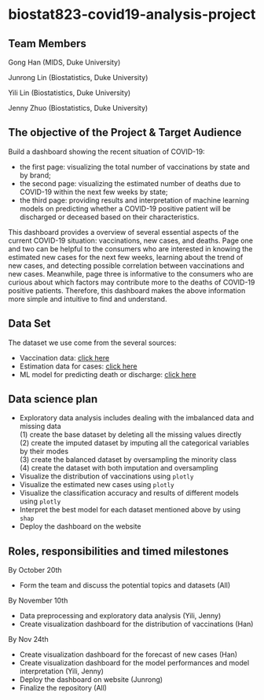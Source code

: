 # biostat823-covid19-analysis-project

## Team Members
Gong Han (MIDS, Duke University)

Junrong Lin (Biostatistics, Duke University)

Yili Lin (Biostatistics, Duke University)

Jenny Zhuo (Biostatistics, Duke University)

## The objective of the Project & Target Audience
Build a dashboard showing the recent situation of COVID-19:
   - the first page: visualizing the total number of vaccinations by state and by brand; 
   - the second page: visualizing the estimated number of deaths due to COVID-19 within the next few weeks by state; 
   - the third page: providing results and interpretation of machine learning models on predicting whether a COVID-19 positive patient will be discharged or deceased based on their characteristics.

This dashboard provides a overview of several essential aspects of the current COVID-19 situation: vaccinations, new cases, and deaths. Page one and two can be helpful to the consumers who are interested in knowing the estimated new cases for the next few weeks, learning about the trend of new cases, and detecting possible correlation between vaccinations and new cases. Meanwhile, page three is informative to the consumers who are curious about which factors may contribute more to the deaths of COVID-19 positive patients. Therefore, this dashboard makes the above information more simple and intuitive to find and understand.

## Data Set
The dataset we use come from the several sources:
   - Vaccination data: [click here](https://data.cdc.gov/Vaccinations/COVID-19-Vaccinations-in-the-United-States-Jurisdi/unsk-b7fc)
   - Estimation data for cases: [click here](https://www.cdc.gov/coronavirus/2019-ncov/science/forecasting/forecasting-us.html)
   - ML model for predicting death or discharge: [click here](https://wiki.cancerimagingarchive.net/pages/viewpage.action?pageId=89096912#89096912bcab02c187174a288dbcbf95d26179e8)

## Data science plan
   - Exploratory data analysis includes dealing with the imbalanced data and missing data     
     (1) create the base dataset by deleting all the missing values directly      
     (2) create the imputed dataset by imputing all the categorical variables by their modes      
     (3) create the balanced dataset by oversampling the minority class     
     (4) create the dataset with both imputation and oversampling      
   - Visualize the distribution of vaccinations using `plotly`        
   - Visualize the estimated new cases using `plotly`      
   - Visualize the classification accuracy and results of different models using `plotly`      
   - Interpret the best model for each dataset mentioned above by using `shap`      
   - Deploy the dashboard on the website         
 
 ## Roles, responsibilities and timed milestones
 By October 20th
   - Form the team and discuss the potential topics and datasets (All)
  
 By November 10th
   - Data preprocessing and exploratory data analysis (Yili, Jenny)
   - Create visualization dashboard for the distribution of vaccinations (Han)
 
 By Nov 24th
   - Create visualization dashboard for the forecast of new cases (Han)
   - Create visualization dashboard for the model performances and model interpretation (Yili, Jenny)
   - Deploy the dashboard on website (Junrong)
   - Finalize the repository (All)

